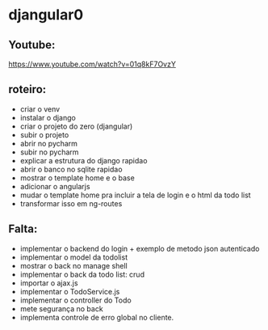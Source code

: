 djangular0
==========

## Youtube:
https://www.youtube.com/watch?v=01q8kF7OvzY

## roteiro:

* criar o venv
* instalar o django
* criar o projeto do zero (djangular)
* subir o projeto
* abrir no pycharm
* subir no pycharm
* explicar a estrutura do django rapidao
* abrir o banco no sqlite rapidao
* mostrar o template home e o base
* adicionar o angularjs
* mudar o template home pra incluir a tela de login e o html da todo list
* transformar isso em ng-routes

## Falta: 

* implementar o backend do login + exemplo de metodo json autenticado
* implementar o model da todolist
* mostrar o back no manage shell
* implementar o back da todo list: crud
* importar o ajax.js
* implementar o TodoService.js
* implementar o controller do Todo
* mete segurança no back
* implementa controle de erro global no cliente.
